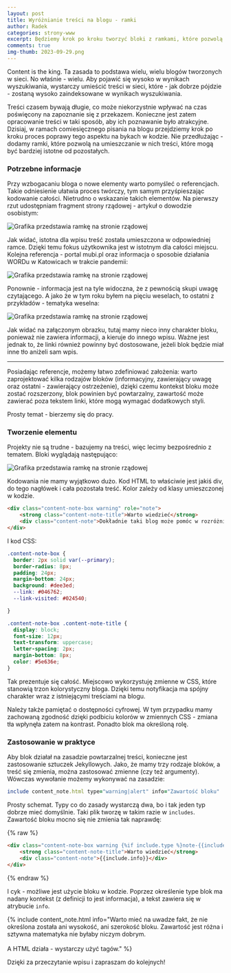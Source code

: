 ```yaml
---
layout: post
title: Wyróżnianie treści na blogu - ramki
author: Radek
categories: strony-www 
excerpt: Będziemy krok po kroku tworzyć bloki z ramkami, które pozwolą na podkreślenie treści o szczególnym znaczeniu.
comments: true
img-thumb: 2023-09-29.png
---
```


Content is the king. Ta zasada to podstawa wielu, wielu blogów tworzonych w sieci. No właśnie - wielu. Aby pojawić się wysoko w wynikach wyszukiwania, wystarczy umieścić treści w sieci, które - jak dobrze pójdzie - zostaną wysoko zaindeksowane w wynikach wyszukiwania.

Treści czasem bywają długie, co może niekorzystnie wpływać na czas poświęcony na zapoznanie się z przekazem. Konieczne jest zatem opracowanie treści w taki sposób, aby ich poznawanie było atrakcyjne. Dzisiaj, w ramach comiesięcznego pisania na blogu przejdziemy krok po kroku proces poprawy tego aspektu na bykach w kodzie. Nie przedłużając - dodamy ramki, które pozwolą na umieszczanie w nich treści, które mogą być bardziej istotne od pozostałych.

### Potrzebne informacje

Przy wzbogacaniu bloga o nowe elementy warto pomyśleć o referencjach. Takie odniesienie ułatwia proces twórczy, tym samym przyśpieszając kodowanie całości. Nietrudno o wskazanie takich elementów. Na pierwszy rzut udostępniam fragment strony rządowej - artykuł o dowodzie osobistym:

![Grafika przedstawia ramkę na stronie rządowej]({{site.baseurl}}/img/post-img/2023-09-29/przyklad-ramka-gov.png)

Jak widać, istotna dla wpisu treść została umieszczona w odpowiedniej ramce. Dzięki temu fokus użytkownika jest w istotnym dla całości miejscu. Kolejna referencja - portal mubi.pl oraz informacja o sposobie działania WORDu w Katowicach w trakcie pandemii:

![Grafika przedstawia ramkę na stronie rządowej]({{site.baseurl}}/img/post-img/2023-09-29/przyklad-ramka.png)

Ponownie - informacja jest na tyle widoczna, że z pewnością skupi uwagę czytającego. A jako że w tym roku byłem na pięciu weselach, to ostatni z przykładów - tematyka weselna:

![Grafika przedstawia ramkę na stronie rządowej]({{site.baseurl}}/img/post-img/2023-09-29/przyklad-ramka-link.png)

Jak widać na załączonym obrazku, tutaj mamy nieco inny charakter bloku, ponieważ nie zawiera informacji, a kieruje do innego wpisu. Ważne jest jednak to, że linki również powinny być dostosowane, jeżeli blok będzie miał inne tło aniżeli sam wpis.

--- 

Posiadając referencje, możemy łatwo zdefiniować założenia:
warto zaprojektować kilka rodzajów bloków (informacyjny, zawierający uwagę oraz ostatni - zawierający ostrzeżenie), dzięki czemu kontekst bloku może zostać rozszerzony,
blok powinien być powtarzalny,
 zawartość może zawierać poza tekstem linki, które mogą wymagać dodatkowych styli.

Prosty temat - bierzemy się do pracy.

### Tworzenie elementu

Projekty nie są trudne - bazujemy na treści, więc lecimy bezpośrednio z tematem. Bloki wyglądają następująco:

![Grafika przedstawia ramkę na stronie rządowej]({{site.baseurl}}/img/post-img/2023-09-29/ramka-blog.png)

Kodowania nie mamy wyjątkowo dużo. Kod HTML to właściwie jest jakiś div, do tego nagłówek i cała pozostała treść. Kolor zależy od klasy umieszczonej w kodzie. 

```html
<div class="content-note-box warning" role="note">
    <strong class="content-note-title">Warto wiedzieć</strong>
    <div class="content-note">Dokładnie taki blog może pomóc w rozróżnieniu treści na stronie internetowej. Nieduża zmiana, a wpis może zyskać na atrakcyjności.</div>
</div>
```

I kod CSS: 
```css
.content-note-box {
  border: 2px solid var(--primary);
  border-radius: 8px;
  padding: 24px;
  margin-bottom: 24px;
  background: #dee3ed;
  --link: #046762;
  --link-visited: #024540;

}

.content-note-box .content-note-title {
  display: block;
  font-size: 12px;
  text-transform: uppercase;
  letter-spacing: 2px;
  margin-bottom: 8px;
  color: #5e636e;
}
```

Tak prezentuje się całość. Miejscowo wykorzystuję zmienne w CSS, które stanowią trzon kolorystyczny bloga. Dzięki temu notyfikacja ma spójny charakter wraz z istniejącymi treściami na blogu. 

Należy także pamiętać o dostępności cyfrowej. W tym przypadku mamy zachowaną zgodność dzięki podbiciu kolorów w zmiennych CSS - zmiana tła wpłynęła zatem na kontrast. Ponadto blok ma określoną rolę.

### Zastosowanie w praktyce 

Aby blok działał na zasadzie powtarzalnej treści, konieczne jest zastosowanie sztuczek Jekyllowych. Jako, że mamy trzy rodzaje bloków, a treść się zmienia, można zastosować zmienne (czy też argumenty). Wówczas wywołanie możemy wykonywać na zasadzie:
```ruby
include content_note.html type="warning|alert" info="Zawartość bloku"
```

Prosty schemat. Typy co do zasady wystarczą dwa, bo i tak jeden typ dobrze mieć domyślnie. Taki plik tworzę w takim razie w `includes`. Zawartość bloku mocno się nie zmienia tak naprawdę:

{% raw %}
```html 
<div class="content-note-box warning {%if include.type %}note-{{include.type}}{%endif%}" role="note">
    <strong class="content-note-title">Warto wiedzieć</strong>
    <div class="content-note">{{include.info}}</div>
</div>
```
{% endraw %}


I cyk - możliwe jest użycie bloku w kodzie. Poprzez określenie type blok ma nadany kontekst (z definicji to jest informacja), a tekst zawiera się w atrybucie `info`.

{% include content_note.html info="Warto mieć na uwadze fakt, że nie określona została ani wysokość, ani szerokość bloku. Zawartość jest różna i sztywna matematyka nie byłaby niczym dobrym. <br><br> A HTML działa - wystarczy użyć tagów." %}

Dzięki za przeczytanie wpisu i zapraszam do kolejnych!
